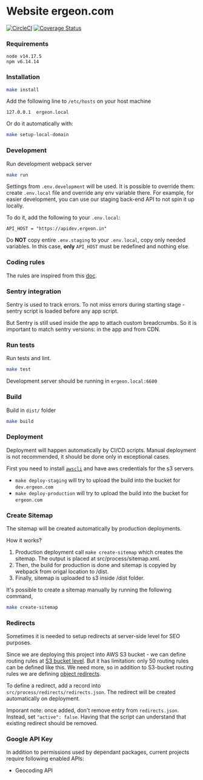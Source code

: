 # Website ergeon.com

[![CircleCI](https://circleci.com/gh/ergeon/website/tree/develop.svg?style=shield&circle-token=e57a10563d37a3aaa49ec37fdd3c85d343563100)](https://circleci.com/gh/ergeon/website/tree/develop)
[![Coverage Status](https://coveralls.io/repos/github/ergeon/website/badge.svg?branch=develop&t=sx2PhQ)](https://coveralls.io/github/ergeon/website?branch=develop)

### Requirements

```
node v14.17.5
npm v6.14.14
```

### Installation

```bash
make install
```

Add the following line to `/etc/hosts` on your host machine

```
127.0.0.1  ergeon.local
```

Or do it automatically with:

```bash
make setup-local-domain
```

### Development

Run development webpack server

```bash
make run
```

Settings from `.env.development` will be used.
It is possible to override them: create `.env.local` file and override any env variable there.
For example, for easier development, you can use our staging back-end API to not spin it up locally.

To do it, add the following to your `.env.local`:

```
API_HOST = "https://apidev.ergeon.in"
```

Do **NOT** copy entire `.env.staging` to your `.env.local`, copy only needed variables.
In this case, **only** `API_HOST` must be redefined and nothing else.

### Coding rules

The rules are inspired from this [doc](https://github.com/airbnb/javascript/tree/master/react).

### Sentry integration

Sentry is used to track errors. To not miss errors during starting stage - sentry script
is loaded before any app script.

But Sentry is still used inside the app to attach custom breadcrumbs. So it is important to match sentry versions: in the app and from CDN.

### Run tests

Run tests and lint.

```bash
make test
```

Development server should be running in `ergeon.local:6600`

### Build

Build in `dist/` folder

```bash
make build
```

### Deployment

Deployment will happen automatically by CI/CD scripts. Manual deployment is not recommended, it should be done only in exceptional cases.

First you need to install [`awscli`](https://docs.aws.amazon.com/cli/latest/userguide/install-cliv1.html) and have aws credentials for the s3 servers.

- `make deploy-staging` will try to upload the build into the bucket for `dev.ergeon.com`
- `make deploy-production` will try to upload the build into the bucket for `ergeon.com`

### Create Sitemap

The sitemap will be created automatically by production deployments.

How it works?

1. Production deployment call `make create-sitemap` which creates the sitemap.
   The output is placed at src/process/sitemap.xml.
2. Then, the build for production is done and sitemap is copyied by webpack from origal location to /dist.
3. Finally, sitemap is uploaded to s3 inside /dist folder.

It's possible to create a sitemap manually by running the following command,

```bash
make create-sitemap
```

### Redirects

Sometimes it is needed to setup redirects at server-side level for SEO purposes.

Since we are deploying this project into AWS S3 bucket - we can define routing rules at [S3 bucket level](https://github.com/ergeon/infrastructure/blob/master/ergeon.com-landing/routing_rules.json).
But it has limitation: only 50 routing rules can be defined like this. We need more, so in addition to S3-bucket routing rules we are defining [object redirects](https://docs.aws.amazon.com/AmazonS3/latest/dev/how-to-page-redirect.html#advanced-conditional-redirects).

To define a redirect, add a record into `src/process/redirects/redirects.json`. The redirect will be created automatically on deployment.

Imporant note: once added, don't remove entry from `redirects.json`. Instead, set `"active": false`. Having that the script can understand that existing redirect should be removed.

### Google API Key

In addition to permissions used by dependant packages, current projects require following enabled APIs:

- Geocoding API
